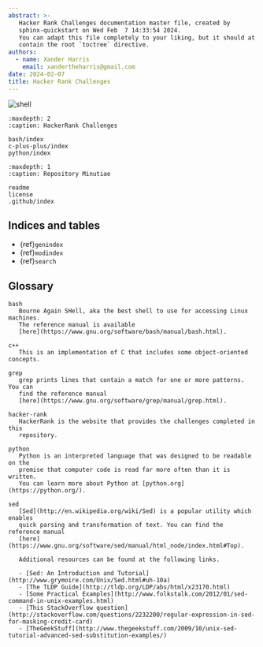```yaml
---
abstract: >-
   Hacker Rank Challenges documentation master file, created by
   sphinx-quickstart on Wed Feb  7 14:33:54 2024.
   You can adapt this file completely to your liking, but it should at least
   contain the root `toctree` directive.
authors:
  - name: Xander Harris
    email: xandertheharris@gmail.com
date: 2024-02-07
title: Hacker Rank Challenges
---
```


![shell](https://img.shields.io/github/actions/workflow/status/edwardtheharris/hacker-rank/shell.yml?branch=main&style=flat-square&logo=gnubash&label=ShellCheck)

```{toctree}
:maxdepth: 2
:caption: HackerRank Challenges

bash/index
c-plus-plus/index
python/index
```

```{toctree}
:maxdepth: 1
:caption: Repository Minutiae

readme
license
.github/index
```

## Indices and tables

- {ref}`genindex`
- {ref}`modindex`
- {ref}`search`

## Glossary

```{glossary}
bash
   Bourne Again SHell, aka the best shell to use for accessing Linux machines.
   The reference manual is available
   [here](https://www.gnu.org/software/bash/manual/bash.html).

c++
   This is an implementation of C that includes some object-oriented concepts.

grep
   grep prints lines that contain a match for one or more patterns. You can
   find the reference manual
   [here](https://www.gnu.org/software/grep/manual/grep.html).

hacker-rank
   HackerRank is the website that provides the challenges completed in this
   repository.

python
   Python is an interpreted language that was designed to be readable on the
   premise that computer code is read far more often than it is written.
   You can learn more about Python at [python.org](https://python.org/).

sed
   [Sed](http://en.wikipedia.org/wiki/Sed) is a popular utility which enables
   quick parsing and transformation of text. You can find the reference manual
   [here](https://www.gnu.org/software/sed/manual/html_node/index.html#Top).

   Additional resources can be found at the following links.

   - [Sed: An Introduction and Tutorial](http://www.grymoire.com/Unix/Sed.html#uh-10a)
   - [The TLDP Guide](http://tldp.org/LDP/abs/html/x23170.html)
   - [Some Practical Examples](http://www.folkstalk.com/2012/01/sed-command-in-unix-examples.html)
   - [This StackOverflow question](http://stackoverflow.com/questions/2232200/regular-expression-in-sed-for-masking-credit-card)
   - [TheGeekStuff](http://www.thegeekstuff.com/2009/10/unix-sed-tutorial-advanced-sed-substitution-examples/)
```

```{sectionauthor} Xander Harris <xandertheharris@gmail.com>
```

